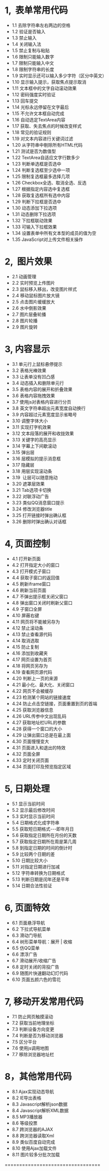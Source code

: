 

# 1,  表单常用代码
* 1.1  去除字符串左右两边的空格
* 1.2  验证是否输入
* 1.3  禁止输入
* 1.4  关闭输入法
* 1.5  禁止复制与粘贴
* 1.6  限制只能输入数字
* 1.7  限制只能输入中文
* 1.8  限制字符串的长度
* 1.9  实时显示还可以输入多少字符（区分中英文）
* 1.10  显示输入提示，获取焦点提示取消
* 1.11  文本框中的文字自动滚动效果
* 1.12  密码强度实时验证
* 1.13  回车提交
* 1.14  光标永远停留在文字最后
* 1.15  不允许文本框自动完成
* 1.16  自动选定TextArea内容
* 1.17  获取、失去焦点的时候改变样式
* 1.18  常见的验证规则
* 1.19  对文本内容进行关键词过滤
* 1.20  从字符串中剔除所有HTML代码
* 1.21  测试是否为数值型
* 1.22  TextArea自适应文字行数多少
* 1.23  判断单选框是否选中
* 1.24  判断复选框至少选中一项
* 1.25  限制复选框最多选择几项
* 1.26  Checkbox全选、取消全选、反选
* 1.27  根据指定内容选中复选框
* 1.28  获取复选框所有选中内容
* 1.29  判断下拉框是否选中
* 1.30  动态添加下拉选项
* 1.31  动态删除下拉选项
* 1.32  下拉框联动效果
* 1.33  可输入下拉框效果
* 1.34  设置表单中所有文本型的成员的值为空
* 1.35  JavaScript对上传文件相关操作


# 2,  图片效果
* 2.1  动画管理
* 2.2  实时预览上传图片
* 2.3  鼠标移入移出，改变图片样式
* 2.4  移动鼠标图片放大镜
* 2.5  点击图片缓缓放大
* 2.6  水中倒影效果
* 2.7  图片层叠轮播
* 2.8  图片轮播
* 2.9  图片旋转

# 3,  内容显示
* 3.1  单元行上鼠标悬停提示
* 3.2  表格光棒效果
* 3.3  让表单没有凹凸感
* 3.4  动态插入和删除单元行
* 3.5  表格内容的展开和折叠效果
* 3.6  表格内容拖拽效果
* 3.7  使用js对表格内容进行分页
* 3.8  英文字符串超出元素宽度自动换行
* 3.9  内容超过元素宽度显示省略号
* 3.10  调整字体大小
* 3.11  实现打字机效果
* 3.12  文本段落的展开和收拢效果
* 3.13  关键字的高亮显示
* 3.14  字幕上下间歇滚动
* 3.15  弹出层
* 3.16  层模拟的提示消息框
* 3.17  隐藏层
* 3.18  用层实现滚动条
* 3.19  让层可以随意拖动
* 3.20  遮罩层效果
* 3.21  Tab选项卡切换
* 3.22  对联浮动广告
* 3.23  类似QQ消息窗口提示
* 3.24  修改浏览器title
* 3.25  打开链接时弹出确认框
* 3.26  删除时弹出确认对话框



# 4,  页面控制
* 4.1  打开新页面
* 4.2  打开指定大小的窗口
* 4.3  打开模式子窗口
* 4.4  获取子窗口的返回值
* 4.5  刷新iframe窗口
* 4.6  刷新当前页面
* 4.7  不弹出提示框关闭父窗口
* 4.8  弹出窗口关闭时刷新父窗口
* 4.9  子窗口全屏
* 4.10  屏蔽右键
* 4.11  网页将不能被另存为
* 4.12  禁止滚动条
* 4.13  禁止查看源代码
* 4.14  取消选取
* 4.15  防止复制
* 4.16  添加到收藏夹
* 4.17  网页设置为首页
* 4.18  将网页另存为
* 4.19  查看网页源代码
* 4.20  判断上一页的来源
* 4.21  最小化、最大化、关闭窗口
* 4.22  网页不会被缓存
* 4.23  检测某个网站的链接速度
* 4.24  防止点击空链接，页面重置到页的首端
* 4.25  获取浏览器信息
* 4.26  URL传参中文出现乱码
* 4.27  获取地址栏URL的参数
* 4.28  获得一个窗口的大小
* 4.29  让弹出窗口总是在最上面
* 4.30  页面慢慢变大
* 4.31  页面进入和退出的特效
* 4.32  页面全屏
* 4.33  定时关闭页面
* 4.34  页面打印及预览指定区域


# 5,  日期处理
* 5.1  显示当前时间
* 5.2 显示最后修改时间
* 5.3  实时显示当前时间
* 5.4  日期格式化成字符串
* 5.5  获取短日期格式---即年月日
* 5.6  获取指定日期所在月份的天数
* 5.7  获取指定日期所在周是第几周
* 5.8  到指定日期的时间的倒计时
* 5.9  比较两个日期的差
* 5.10  日期比较大小
* 5.11  对指定日期进行加减
* 5.12  字符串转换为日期格式
* 5.13  判断日期是闰年还是平年
* 5.14  日期合法性验证


# 6,  页面特效
* 6.1  页面悬浮导航
* 6.2  下拉式导航菜单
* 6.3  滑动门导航
* 6.4  树形菜单导航：展开 | 收缩
* 6.5  仿QQ菜单
* 6.6  漂浮广告
* 6.7  滑动展开/收缩广告
* 6.8  定时关闭的背投广告
* 6.9  随图片快速翻动幻灯代码
* 6.10  页面五颜六色的雪花


# 7,  移动开发常用代码
* 7.1  防止网页触摸滚动
* 7.2  获取当前地理坐标
* 7.3  判断设备方向变更
* 7.4  判断是否为移动浏览器
* 7.5  区分平台
* 7.6  使用js调用地图
* 7.7  移除浏览器地址栏

# 8，其他常用代码
* 8.1  Ajax实现动态导航
* 8.2  IE导出表格
* 8.3  Javascript解析json数据
* 8.4  Javascript解析XML数据
* 8.5  MP3播放器
* 8.6  等级投票
* 8.7  跨浏览器的AJAX
* 8.8  跨浏览器读取Xml
* 8.9  类似百度自动完成
* 8.10  使用Ajax加载文件
* 8.11  图片较多分批次加载 

=================================
